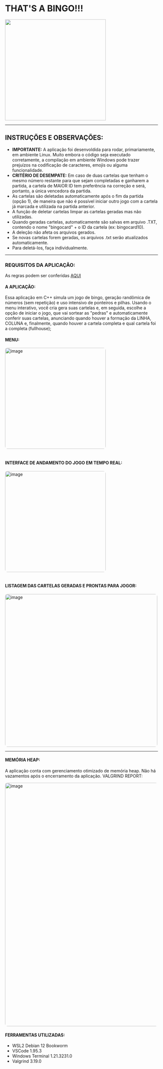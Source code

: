 # THAT'S A BINGO!!!

<img src="https://i.imgflip.com/1rjzbt.jpg" width="332px">

---

## INSTRUÇÕES E OBSERVAÇÕES:

- **IMPORTANTE:** A aplicação foi desenvoldida para rodar, primariamente, em ambiente Linux. Muito embora o código seja executado corretamente, a compilação em ambiente Windows pode trazer prejuízos na codificação de caracteres, emojis ou alguma funcionalidade.
- **CRITÉRIO DE DESEMPATE:** Em caso de duas cartelas que tenham o mesmo número restante para que sejam completadas e ganharem a partida, a cartela de MAIOR ID tem preferência na correção e será, portanto, a única vencedora da partida.
- As cartelas são deletadas automaticamente após o fim da partida (opção 1), de maneira que não é possível iniciar outro jogo com a cartela já marcada e utilizada na partida anterior.
- A função de deletar cartelas limpar as cartelas geradas mas não utilizadas.
- Quando geradas cartelas, automaticamente são salvas em arquivo .TXT, contendo o nome "bingocard" + o ID da cartela (ex: bingocard10).
- A deleção não afeta os arquivos gerados.
- Se novas cartelas forem geradas, os arquivos .txt serão atualizados automaticamente.
- Para deletá-los, faça individualmente.

---

### REQUISITOS DA APLICAÇÃO:

As regras podem ser conferidas [AQUI](https://github.com/julianosantosdev/fatec-ED-thats-a-bingo/blob/main/Projeto.pdf)

#### A APLICAÇÃO:

Essa aplicação em C++ simula um jogo de bingo, geração randômica de números (sem repetição) e uso intensivo de ponteiros e pilhas.
Usando o menu interativo, você cria gera suas cartelas e, em seguida, escolhe a opção de iniciar o jogo, que vai sortear as "pedras" e automaticamente conferir suas cartelas, anunciando quando houver a formação da LINHA, COLUNA e, finalmente, quando houver a cartela completa e qual cartela foi a completa (fullhouse);

#### MENU:

<img width="332px" alt="image" src="https://github.com/user-attachments/assets/3ff5c395-5252-46aa-83c7-749750d44257" style="border-radius:8px">

<br>
<br>

#### INTERFACE DE ANDAMENTO DO JOGO EM TEMPO REAL:

<img width="332px" alt="image" src="https://github.com/user-attachments/assets/1c16402e-3070-4b19-bf6c-6081100a606d" style="border-radius:8px">

<br>
<br>

#### LISTAGEM DAS CARTELAS GERADAS E PRONTAS PARA JOGOR:

<img width="502px" alt="image" src="https://github.com/user-attachments/assets/ab79f1b5-1244-4dbd-9b3f-99f9ca1af54f" style="border-radius:8px">

---

#### MEMÓRIA HEAP:

A aplicação conta com gerenciamento otimizado de memória heap. Não há vazamentos após o encerramento da aplicação.
VALGRIND REPORT:

<img width="800px" alt="image" src="https://github.com/user-attachments/assets/0adc56ab-1189-455e-8478-9489d258e578" style="border-radius:8px">

#### FERRAMENTAS UTILIZADAS:

- WSL2 Debian 12 Bookworm
- VSCode 1.95.3
- Windows Terminal 1.21.3231.0
- Valgrind 3.19.0
